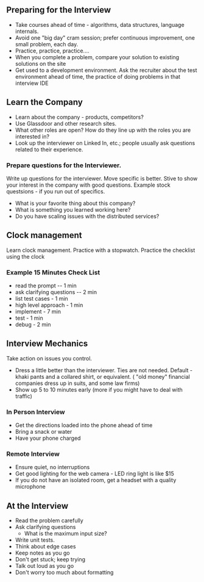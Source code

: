 ## Preparing for the Interview
- Take courses ahead of time - algorithms, data structures, language internals. 
- Avoid one "big day" cram session; prefer continuous improvement, one small problem, each day. 
- Practice, practice, practice....
- When you complete a problem, compare your solution to existing solutions on the site
- Get used to a development environment. Ask the recruiter about the test environment ahead of time, the practice of doing problems in that interview IDE

## Learn the Company
- Learn about the company - products, competitors? 
- Use Glassdoor and other research sites. 
- What other roles are open? How do they line up with the roles you are interested in? 
- Look up the interviewer on Linked In, etc.; people usually ask questions related to their experience.  

### Prepare questions for the Interviewer.
Write up questions for the interviewer. Move specific is better. Stive to show your interest in the company with good questions.
Example stock questsions - if you run out of specifics.
 - What is your favorite thing about this company? 
 - What is something you learned working here?
 - Do you have scaling issues with the distributed services?

## Clock management
 Learn clock management. Practice with a stopwatch.
Practice the checklist using the clock 

###  Example 15 Minutes Check List
- read the prompt --  1 min
- ask clarifying questions -- 2 min
- list test cases - 1 min
- high level approach -  1 min
- implement - 7 min
- test - 1 min
- debug - 2 min

## Interview Mechanics
Take action on issues you control. 
- Dress a little better than the interviewer. Ties are not needed. Default - khaki pants and a collared shirt, or equivalent. ( "old money" financial companies dress up in suits, and some law firms)
- Show up 5 to 10 minutes early  (more if you might have to deal with traffic)

### In Person Interview
- Get the directions loaded into the phone ahead of time
- Bring a snack or water
- Have your phone charged

### Remote Interview
- Ensure quiet, no interruptions
- Get good lighting for the web camera - LED ring light is like $15
- If you do not have an isolated room, get a headset with a quality microphone


## At the Interview
- Read the problem carefully
- Ask clarifying questions
  - What is the maximum input size?
- Write unit tests. 
- Think about edge cases
- Keep notes as you go
- Don't get stuck; keep trying
- Talk out loud as you go
- Don't worry too much about formatting 


